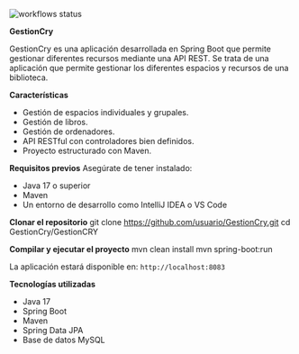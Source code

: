 ![workflows status](https://github.com/irenemontserratcoll/GestionCry/actions/workflows/maven.yml/badge.svg)

**GestionCry**

GestionCry es una aplicación desarrollada en Spring Boot que permite gestionar diferentes recursos mediante una API REST. Se trata de una aplicación que permite gestionar los diferentes espacios y recursos de una biblioteca.

**Características**
- Gestión de espacios individuales y grupales.
- Gestión de libros.
- Gestión de ordenadores.
- API RESTful con controladores bien definidos.
- Proyecto estructurado con Maven.

**Requisitos previos**
Asegúrate de tener instalado:
- Java 17 o superior
- Maven
- Un entorno de desarrollo como IntelliJ IDEA o VS Code

**Clonar el repositorio**
    git clone https://github.com/usuario/GestionCry.git
    cd GestionCry/GestionCRY


**Compilar y ejecutar el proyecto**
    mvn clean install
    mvn spring-boot:run

La aplicación estará disponible en: `http://localhost:8083`

**Tecnologías utilizadas**
- Java 17
- Spring Boot
- Maven
- Spring Data JPA
- Base de datos MySQL
